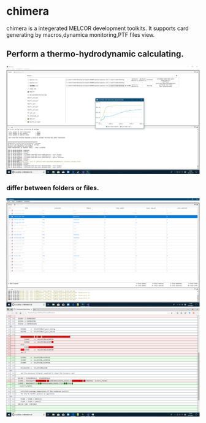 # chimera
chimera is a integerated MELCOR development toolkits. It supports card generating by macros,dynamica monitoring,PTF files view.
## Perform a thermo-hydrodynamic calculating.
![image](https://github.com/Xtinc/chi/blob/master/image/运行界面.png)
### differ between folders or files.
![image](https://github.com/Xtinc/chi/blob/master/image/dif1.png)
![image](https://github.com/Xtinc/chi/blob/master/image/dif2.png)
